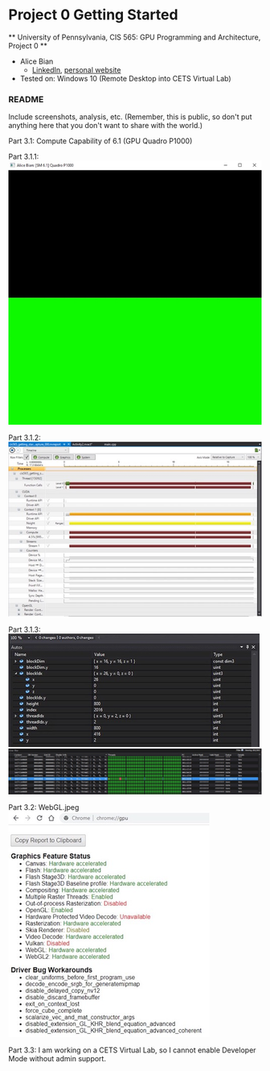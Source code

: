 Project 0 Getting Started
====================

** University of Pennsylvania, CIS 565: GPU Programming and Architecture, Project 0 **

* Alice Bian
  * [LinkedIn](www.linkedin.com/in/alice-bian), [personal website](https://www.alice-bian.com/portfolio)
* Tested on: Windows 10 (Remote Desktop into CETS Virtual Lab)

### README

Include screenshots, analysis, etc. (Remember, this is public, so don't put
anything here that you don't want to share with the world.)

Part 3.1: Compute Capability of 6.1 (GPU Quadro P1000)

Part 3.1.1: 
<br />
![Modify CUDA Project Titlebar](images/Modify_CUDA_Project_Titlebar.jpeg)

Part 3.1.2: 
<br />
![Timeline](images/Timeline.jpeg)

Part 3.1.3: 
<br />
![Autos](images/Autos.jpeg)
![Warp Info](images/Warp_Info.jpeg)

Part 3.2: WebGL.jpeg
<br />
![WebGL](images/WebGL.jpeg)

Part 3.3: I am working on a CETS Virtual Lab, so I cannot enable Developer Mode without admin support.



